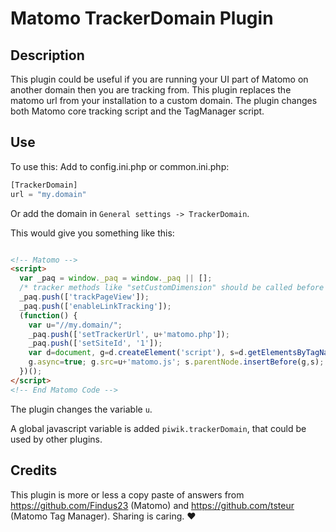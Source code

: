 # Matomo TrackerDomain Plugin

## Description

This  plugin could be useful if you are running your UI part of Matomo
on another domain then you are tracking from.
This plugin replaces the matomo url from your installation to a custom domain.
The plugin changes both Matomo core tracking script and the TagManager script.

## Use

To use this:
Add to config.ini.php or common.ini.php:

```php
[TrackerDomain]
url = "my.domain"
```

Or add the domain in `General settings -> TrackerDomain`.

This would give you something like this:

```html

<!-- Matomo -->
<script>
  var _paq = window._paq = window._paq || [];
  /* tracker methods like "setCustomDimension" should be called before "trackPageView" */
  _paq.push(['trackPageView']);
  _paq.push(['enableLinkTracking']);
  (function() {
    var u="//my.domain/";
    _paq.push(['setTrackerUrl', u+'matomo.php']);
    _paq.push(['setSiteId', '1']);
    var d=document, g=d.createElement('script'), s=d.getElementsByTagName('script')[0];
    g.async=true; g.src=u+'matomo.js'; s.parentNode.insertBefore(g,s);
  })();
</script>
<!-- End Matomo Code -->

```

The plugin changes the variable `u`.

A global javascript variable is added `piwik.trackerDomain`, that could be used by other plugins.

## Credits
This plugin is more or less a copy paste of answers from https://github.com/Findus23 (Matomo)
and https://github.com/tsteur (Matomo Tag Manager). Sharing is caring. ♥
